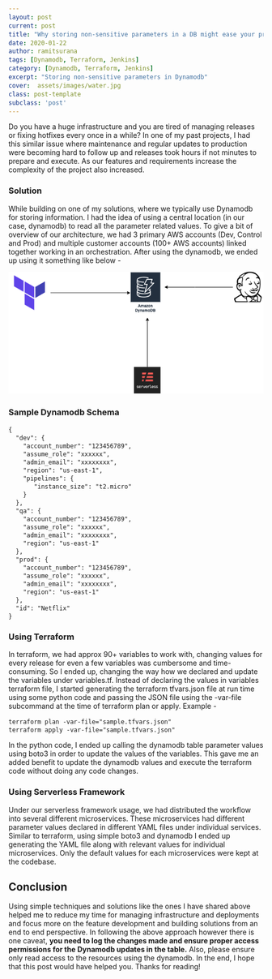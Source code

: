 ```yaml
---
layout: post
current: post
title: "Why storing non-sensitive parameters in a DB might ease your production deployments?"
date: 2020-01-22
author: ramitsurana
tags: [Dynamodb, Terraform, Jenkins]
category: [Dynamodb, Terraform, Jenkins]
excerpt: "Storing non-sensitive parameters in Dynamodb"
cover:  assets/images/water.jpg
class: post-template
subclass: 'post'
---
```


Do you have a huge infrastructure and you are tired of managing releases or fixing hotfixes every once in a while? In one of my past projects, I had this similar issue where maintenance and regular updates to production were becoming hard to follow up and releases took hours if not minutes to prepare and execute. As our features and requirements increase the complexity of the project also increased.

### Solution

While building on one of my solutions, where we typically use Dynamodb for storing information. I  had the idea of using a central location (in our case, dynamodb) to read all the parameter related values. To give a bit of overview of our architecture, we had 3 primary AWS accounts (Dev, Control and Prod) and multiple customer accounts (100+ AWS accounts) linked together working in an orchestration. After using the dynamodb, we ended up using it something like below -


![dynmodb-solution](assets/images/storing-params/dynamodb-storing-values.png)

### Sample Dynamodb Schema

```
{
  "dev": {
    "account_number": "123456789",
    "assume_role": "xxxxxx",
    "admin_email": "xxxxxxxx",
    "region": "us-east-1",
    "pipelines": {
       "instance_size": "t2.micro" 
    }
  },
  "qa": {
    "account_number": "123456789",
    "assume_role": "xxxxxx",
    "admin_email": "xxxxxxxx",
    "region": "us-east-1"
  },
  "prod": {
    "account_number": "123456789",
    "assume_role": "xxxxxx",
    "admin_email": "xxxxxxxx",
    "region": "us-east-1"
  },
  "id": "Netflix"
}
```

### Using Terraform

In terraform, we had approx 90+ variables to work with, changing values for every release for even a few variables was cumbersome and time-consuming. So I ended up, changing the way how we declared and update the variables under variables.tf. Instead of declaring the values in variables terraform file, I started generating the terraform tfvars.json file at run time using some python code and passing the JSON file using the -var-file subcommand at the time of terraform plan or apply. Example -

```
terraform plan -var-file="sample.tfvars.json"
terraform apply -var-file="sample.tfvars.json"
```

In the python code, I ended up calling the dynamodb table parameter values using boto3 in order to update the values of the variables. This gave me an added benefit to update the dynamodb values and execute the terraform code without doing any code changes.

### Using Serverless Framework

Under our serverless framework usage, we had distributed the workflow into several different microservices. These microservices had different parameter values declared in different YAML files under individual services. Similar to terraform, using simple boto3 and dynamodb I ended up generating the YAML file along with relevant values for individual microservices. Only the default values for each microservices were kept at the codebase. 

## Conclusion

Using simple techniques and solutions like the ones I have shared above helped me to reduce my time for managing infrastructure and deployments and focus more on the feature development and building solutions from an end to end perspective. In following the above approach however there is one caveat, **you need to log the changes made and ensure proper access permissions for the Dynamodb updates in the table.** Also, please ensure only read access to the resources using the dynamodb. In the end, I hope that this post would have helped you. Thanks for reading!
